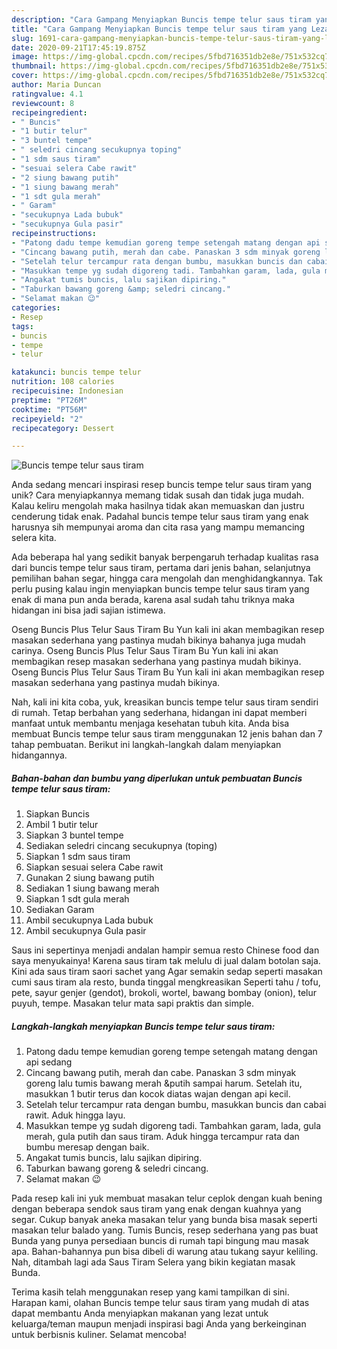 ```yaml
---
description: "Cara Gampang Menyiapkan Buncis tempe telur saus tiram yang Lezat Sekali"
title: "Cara Gampang Menyiapkan Buncis tempe telur saus tiram yang Lezat Sekali"
slug: 1691-cara-gampang-menyiapkan-buncis-tempe-telur-saus-tiram-yang-lezat-sekali
date: 2020-09-21T17:45:19.875Z
image: https://img-global.cpcdn.com/recipes/5fbd716351db2e8e/751x532cq70/buncis-tempe-telur-saus-tiram-foto-resep-utama.jpg
thumbnail: https://img-global.cpcdn.com/recipes/5fbd716351db2e8e/751x532cq70/buncis-tempe-telur-saus-tiram-foto-resep-utama.jpg
cover: https://img-global.cpcdn.com/recipes/5fbd716351db2e8e/751x532cq70/buncis-tempe-telur-saus-tiram-foto-resep-utama.jpg
author: Maria Duncan
ratingvalue: 4.1
reviewcount: 8
recipeingredient:
- " Buncis"
- "1 butir telur"
- "3 buntel tempe"
- " seledri cincang secukupnya toping"
- "1 sdm saus tiram"
- "sesuai selera Cabe rawit"
- "2 siung bawang putih"
- "1 siung bawang merah"
- "1 sdt gula merah"
- " Garam"
- "secukupnya Lada bubuk"
- "secukupnya Gula pasir"
recipeinstructions:
- "Patong dadu tempe kemudian goreng tempe setengah matang dengan api sedang"
- "Cincang bawang putih, merah dan cabe. Panaskan 3 sdm minyak goreng lalu tumis bawang merah &amp;putih sampai harum. Setelah itu, masukkan 1 butir terus dan kocok diatas wajan dengan api kecil."
- "Setelah telur tercampur rata dengan bumbu, masukkan buncis dan cabai rawit. Aduk hingga layu."
- "Masukkan tempe yg sudah digoreng tadi. Tambahkan garam, lada, gula merah, gula putih dan saus tiram. Aduk hingga tercampur rata dan bumbu meresap dengan baik."
- "Angakat tumis buncis, lalu sajikan dipiring."
- "Taburkan bawang goreng &amp; seledri cincang."
- "Selamat makan 😉"
categories:
- Resep
tags:
- buncis
- tempe
- telur

katakunci: buncis tempe telur 
nutrition: 108 calories
recipecuisine: Indonesian
preptime: "PT26M"
cooktime: "PT56M"
recipeyield: "2"
recipecategory: Dessert

---
```



![Buncis tempe telur saus tiram](https://img-global.cpcdn.com/recipes/5fbd716351db2e8e/751x532cq70/buncis-tempe-telur-saus-tiram-foto-resep-utama.jpg)

Anda sedang mencari inspirasi resep buncis tempe telur saus tiram yang unik? Cara menyiapkannya memang tidak susah dan tidak juga mudah. Kalau keliru mengolah maka hasilnya tidak akan memuaskan dan justru cenderung tidak enak. Padahal buncis tempe telur saus tiram yang enak harusnya sih mempunyai aroma dan cita rasa yang mampu memancing selera kita.

Ada beberapa hal yang sedikit banyak berpengaruh terhadap kualitas rasa dari buncis tempe telur saus tiram, pertama dari jenis bahan, selanjutnya pemilihan bahan segar, hingga cara mengolah dan menghidangkannya. Tak perlu pusing kalau ingin menyiapkan buncis tempe telur saus tiram yang enak di mana pun anda berada, karena asal sudah tahu triknya maka hidangan ini bisa jadi sajian istimewa.

Oseng Buncis Plus Telur Saus Tiram Bu Yun kali ini akan membagikan resep masakan sederhana yang pastinya mudah bikinya bahanya juga mudah carinya. Oseng Buncis Plus Telur Saus Tiram Bu Yun kali ini akan membagikan resep masakan sederhana yang pastinya mudah bikinya. Oseng Buncis Plus Telur Saus Tiram Bu Yun kali ini akan membagikan resep masakan sederhana yang pastinya mudah bikinya.


Nah, kali ini kita coba, yuk, kreasikan buncis tempe telur saus tiram sendiri di rumah. Tetap berbahan yang sederhana, hidangan ini dapat memberi manfaat untuk membantu menjaga kesehatan tubuh kita. Anda bisa membuat Buncis tempe telur saus tiram menggunakan 12 jenis bahan dan 7 tahap pembuatan. Berikut ini langkah-langkah dalam menyiapkan hidangannya.

<!--inarticleads1-->

##### Bahan-bahan dan bumbu yang diperlukan untuk pembuatan Buncis tempe telur saus tiram:

1. Siapkan  Buncis
1. Ambil 1 butir telur
1. Siapkan 3 buntel tempe
1. Sediakan  seledri cincang secukupnya (toping)
1. Siapkan 1 sdm saus tiram
1. Siapkan sesuai selera Cabe rawit
1. Gunakan 2 siung bawang putih
1. Sediakan 1 siung bawang merah
1. Siapkan 1 sdt gula merah
1. Sediakan  Garam
1. Ambil secukupnya Lada bubuk
1. Ambil secukupnya Gula pasir


Saus ini sepertinya menjadi andalan hampir semua resto Chinese food dan saya menyukainya! Karena saus tiram tak melulu di jual dalam botolan saja. Kini ada saus tiram saori sachet yang Agar semakin sedap seperti masakan cumi saus tiram ala resto, bunda tinggal mengkreasikan Seperti tahu / tofu, pete, sayur genjer (gendot), brokoli, wortel, bawang bombay (onion), telur puyuh, tempe. Masakan telur mata sapi praktis dan simple. 

<!--inarticleads2-->

##### Langkah-langkah menyiapkan Buncis tempe telur saus tiram:

1. Patong dadu tempe kemudian goreng tempe setengah matang dengan api sedang
1. Cincang bawang putih, merah dan cabe. Panaskan 3 sdm minyak goreng lalu tumis bawang merah &amp;putih sampai harum. Setelah itu, masukkan 1 butir terus dan kocok diatas wajan dengan api kecil.
1. Setelah telur tercampur rata dengan bumbu, masukkan buncis dan cabai rawit. Aduk hingga layu.
1. Masukkan tempe yg sudah digoreng tadi. Tambahkan garam, lada, gula merah, gula putih dan saus tiram. Aduk hingga tercampur rata dan bumbu meresap dengan baik.
1. Angakat tumis buncis, lalu sajikan dipiring.
1. Taburkan bawang goreng &amp; seledri cincang.
1. Selamat makan 😉


Pada resep kali ini yuk membuat masakan telur ceplok dengan kuah bening dengan beberapa sendok saus tiram yang enak dengan kuahnya yang segar. Cukup banyak aneka masakan telur yang bunda bisa masak seperti masakan telur balado yang. Tumis Buncis, resep sederhana yang pas buat Bunda yang punya persediaan buncis di rumah tapi bingung mau masak apa. Bahan-bahannya pun bisa dibeli di warung atau tukang sayur keliling. Nah, ditambah lagi ada Saus Tiram Selera yang bikin kegiatan masak Bunda. 

Terima kasih telah menggunakan resep yang kami tampilkan di sini. Harapan kami, olahan Buncis tempe telur saus tiram yang mudah di atas dapat membantu Anda menyiapkan makanan yang lezat untuk keluarga/teman maupun menjadi inspirasi bagi Anda yang berkeinginan untuk berbisnis kuliner. Selamat mencoba!
